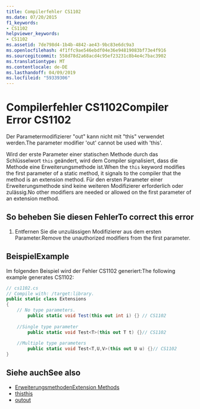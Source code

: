```yaml
---
title: Compilerfehler CS1102
ms.date: 07/20/2015
f1_keywords:
- CS1102
helpviewer_keywords:
- CS1102
ms.assetid: 7de798d4-1b4b-4842-ae43-9bc83e6dc9a3
ms.openlocfilehash: 4f1ffc9ae546ebdf04e36e94819083bf73e4f916
ms.sourcegitcommit: 558d78d2a68acd4c95ef23231c8b4e4c7bac3902
ms.translationtype: MT
ms.contentlocale: de-DE
ms.lasthandoff: 04/09/2019
ms.locfileid: "59339306"
---
```

# <a name="compiler-error-cs1102"></a><span data-ttu-id="4c213-102">Compilerfehler CS1102</span><span class="sxs-lookup"><span data-stu-id="4c213-102">Compiler Error CS1102</span></span>
<span data-ttu-id="4c213-103">Der Parametermodifizierer "out" kann nicht mit "this" verwendet werden.</span><span class="sxs-lookup"><span data-stu-id="4c213-103">The parameter modifier 'out' cannot be used with 'this'.</span></span>  
  
 <span data-ttu-id="4c213-104">Wird der erste Parameter einer statischen Methode durch das Schlüsselwort `this` geändert, wird dem Compiler signalisiert, dass die Methode eine Erweiterungsmethode ist.</span><span class="sxs-lookup"><span data-stu-id="4c213-104">When the `this` keyword modifies the first parameter of a static method, it signals to the compiler that the method is an extension method.</span></span> <span data-ttu-id="4c213-105">Für den ersten Parameter einer Erweiterungsmethode sind keine weiteren Modifizierer erforderlich oder zulässig.</span><span class="sxs-lookup"><span data-stu-id="4c213-105">No other modifiers are needed or allowed on the first parameter of an extension method.</span></span>  
  
## <a name="to-correct-this-error"></a><span data-ttu-id="4c213-106">So beheben Sie diesen Fehler</span><span class="sxs-lookup"><span data-stu-id="4c213-106">To correct this error</span></span>  
  
1. <span data-ttu-id="4c213-107">Entfernen Sie die unzulässigen Modifizierer aus dem ersten Parameter.</span><span class="sxs-lookup"><span data-stu-id="4c213-107">Remove the unauthorized modifiers from the first parameter.</span></span>  
  
## <a name="example"></a><span data-ttu-id="4c213-108">Beispiel</span><span class="sxs-lookup"><span data-stu-id="4c213-108">Example</span></span>  
 <span data-ttu-id="4c213-109">Im folgenden Beispiel wird der Fehler CS1102 generiert:</span><span class="sxs-lookup"><span data-stu-id="4c213-109">The following example generates CS1102:</span></span>  
  
```csharp  
// cs1102.cs  
// Compile with: /target:library.  
public static class Extensions  
{  
    // No type parameters.  
        public static void Test(this out int i) {} // CS1102  
  
    //Single type parameter  
        public static void Test<T>(this out T t) {}// CS1102  
  
    //Multiple type parameters  
        public static void Test<T,U,V>(this out U u) {}// CS1102  
}  
```  
  
## <a name="see-also"></a><span data-ttu-id="4c213-110">Siehe auch</span><span class="sxs-lookup"><span data-stu-id="4c213-110">See also</span></span>

- [<span data-ttu-id="4c213-111">Erweiterungsmethoden</span><span class="sxs-lookup"><span data-stu-id="4c213-111">Extension Methods</span></span>](../../csharp/programming-guide/classes-and-structs/extension-methods.md)
- [<span data-ttu-id="4c213-112">this</span><span class="sxs-lookup"><span data-stu-id="4c213-112">this</span></span>](../../csharp/language-reference/keywords/this.md)
- [<span data-ttu-id="4c213-113">out</span><span class="sxs-lookup"><span data-stu-id="4c213-113">out</span></span>](../../csharp/language-reference/keywords/out.md)
